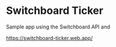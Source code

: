 # Switchboard Ticker

Sample app using the Switchboard API and

https://switchboard-ticker.web.app/
